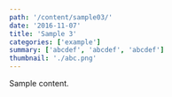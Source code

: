 ```yaml
---
path: '/content/sample03/'
date: '2016-11-07'
title: 'Sample 3'
categories: ['example']
summary: ['abcdef', 'abcdef', 'abcdef']
thumbnail: './abc.png'
---
```


Sample content.
